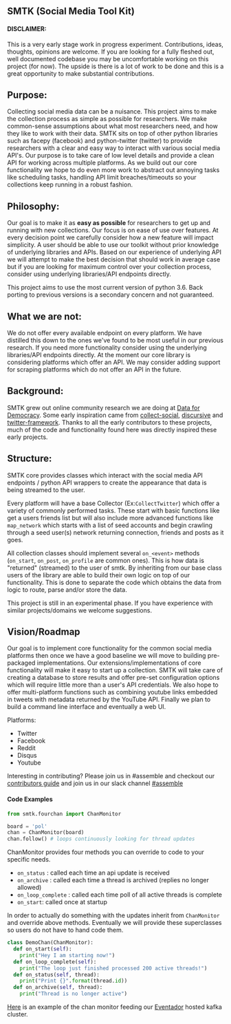 ## SMTK (Social Media Tool Kit)

#### **DISCLAIMER:**
This is a very early stage work in progress experiment. Contributions, ideas, thoughts, opinions are welcome. If you are looking for a fully fleshed out, well documented codebase you may be uncomfortable working on this project (for now). The upside is there is a lot of work to be done and this is a great opportunity to make substantial contributions.

## Purpose:
Collecting social media data can be a nuisance. This project aims to make the collection process as simple as possible for researchers. We make common-sense assumptions about what most researchers need, and how they like to work with their data. SMTK sits on top of other python libraries such as facepy (facebook) and python-twitter (twitter) to provide researchers with a clear and easy way to interact with various social media API's. Our purpose is to take care of low level details and provide a clean API for working across multiple platforms. As we build out our core functionality we hope to do even more work to abstract out annoying tasks like scheduling tasks, handling API limit breaches/timeouts so your collections keep running in a robust fashion.

## Philosophy:
Our goal is to make it as **easy as possible** for researchers to get up and running with new collections. Our focus is on ease of use over features. At every decision point we carefully consider how a new feature will impact simplicity. A user should be able to use our toolkit without prior knowledge of underlying libraries and APIs. Based on our experience of underlying API we will attempt to make the best decision that should work in average case but if you are looking for maximum control over your collection process, consider using underlying libraries/API endpoints directly.

This project aims to use the most current version of python 3.6. Back porting to previous versions is a secondary concern and not guaranteed.

## What we are not:
We do not offer every available endpoint on every platform. We have distilled this down to the ones we've found to be most useful in our previous research. If you need more functionality consider using the underlying libraries/API endpoints directly. At the moment our core library is considering platforms which offer an API. We may consider adding support for scraping platforms which do not offer an API in the future.

## Background:  
SMTK grew out online community research we are doing at [Data for Democracy](https://github.com/Data4Democracy). Some early inspiration came from [collect-social](https://github.com/Data4Democracy/collect-social), [discursive](https://github.com/Data4Democracy/discursive) and [twitter-framework](https://github.com/bstarling/twitter-framework). Thanks to all the early contributors to these projects, much of the code and functionality found here was directly inspired these early projects.

## Structure:  
SMTK core provides classes which interact with the social media API endpoints / python API wrappers to create the appearance that data is being streamed to the user.

Every platform will have a base Collector (Ex:`CollectTwitter`) which offer a variety of commonly performed tasks. These start with basic functions like get a users friends list but will also include more advanced functions like `map_network` which starts with a list of seed accounts and begin crawling through a seed user(s) network returning connection, friends and posts as it goes.

All collection classes should implement several `on_<event>` methods (`on_start`, `on_post`, `on_profile` are common ones). This is how data is "returned" (streamed) to the user of smtk. By inheriting from our base class users of the library are able to build their own logic on top of our functionality. This is done to separate the code which obtains the data from logic to route, parse and/or store the data.

This project is still in an experimental phase. If you have experience with similar projects/domains we welcome suggestions.

## Vision/Roadmap  
Our goal is to implement core functionality for the common social media platforms then once we have a good baseline we will move to building pre-packaged implementations. Our extensions/implementations of core functionality will make it easy to start up a collection. SMTK will take care of creating a database to store results and offer pre-set configuration options which will require little more than a user's API credentials. We also hope to offer multi-platform functions such as combining youtube links embedded in tweets with metadata returned by the YouTube API. Finally we plan to build a command line interface and eventually a web UI.

Platforms:
* Twitter
* Facebook
* Reddit
* Disqus
* Youtube

Interesting in contributing? Please join us in #assemble and checkout our [contributors guide](./CONTRIBUTING.md) and join us in our slack channel [#assemble](https://datafordemocracy.slack.com/messages/assemble/)

#### Code Examples  
```python
from smtk.fourchan import ChanMonitor

board = 'pol'
chan = ChanMonitor(board)
chan.follow() # loops continuously looking for thread updates
```

ChanMonitor provides four methods you can override to code to your specific needs.  
* `on_status` : called each time an api update is received  
* `on_archive` : called each time a thread is archived (replies no longer allowed)  
* `on_loop_complete` : called each time poll of all active threads is complete  
* `on_start`: called once at startup  

In order to actually do something with the updates inherit from `ChanMonitor`
and override above methods. Eventually we will provide these superclasses so users do not have to hand code them.  
```python
class DemoChan(ChanMonitor):
  def on_start(self):
    print("Hey I am starting now!")
  def on_loop_complete(self):
    print("The loop just finished processed 200 active threads!")
  def on_status(self, thread):
    print("Print {}".format(thread.id))
  def on_archive(self, thread):
    print("Thread is no longer active")
```

[Here](https://github.com/bstarling/fourchan_monitor) is an example of the chan monitor feeding our [Eventador](https://github.com/bstarling/assemble/tree/master/eventador) hosted kafka cluster.
